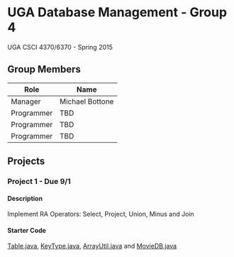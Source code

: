 # UGA Database Management - Group 4
UGA CSCI 4370/6370 - Spring 2015

## Group Members
| Role | Name |
| ----- | ---- |
| Manager | Michael Bottone |
| Programmer | TBD |
| Programmer |  TBD |
| Programmer | TBD |

## Projects

### Project 1 - Due 9/1
#### Description
Implement RA Operators: Select, Project, Union, Minus and Join
#### Starter Code
<a href="fall15/Table.java">Table.java</a>,
<a href="fall15/KeyType.java">KeyType.java</a>,
<a href="fall15/ArrayUtil.java">ArrayUtil.java</a> and
<a href="fall15/MovieDB.java">MovieDB.java</a>
